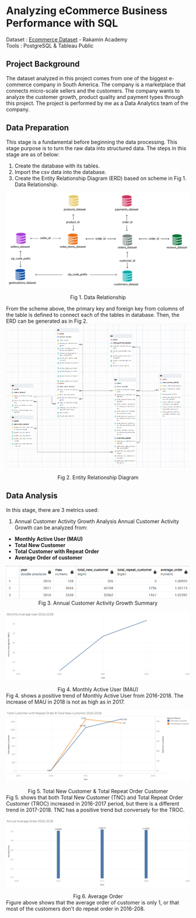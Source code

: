 # Analyzing eCommerce Business Performance with SQL
Dataset : [Ecommerce Dataset](https://github.com/jedijm/Analyzing-eCommerce-Business-Performance-with-SQL/tree/master/Dataset) - Rakamin Academy 
<br>
Tools : PostgreSQL & Tableau Public


## Project Background
The dataset analyzed in this project comes from one of the biggest e-commerce company in South America. The company is a marketplace that connects micro-scale sellers and the customers. The company wants to analyze the customer growth, product quality and payment types through this project. The project is performed by me as a Data Analytics team of the company.

## Data Preparation
This stage is a fundamental before beginning the data processing. This stage purpose is to turn the raw data into structured data. The steps in this stage are as of below:
1. Create the database with its tables.
2. Import the csv data into the database.
3. Create the Entity Relationship Diagram (ERD) based on scheme in Fig 1. Data Relationship.

![Data Relationship](Figures/Data+Relationship.png)
<div align="center"> Fig 1. Data Relationship </div>

From the scheme above, the primary key and foreign key from columns of the table is defined to connect each of the tables in database. Then, the ERD can be generated as in Fig 2. 
![ERD](Figures/ERD.png)
<div align="center"> Fig 2. Entity Relationship Diagram </div>

## Data Analysis
In this stage, there are 3 metrics used:
1. Annual Customer Activity Growth Analysis
Annual Customer Activity Growth can be analyzed from:
- **Monthly Active User (MAU)**
- **Total New Customer**
- **Total Customer with Repeat Order**
- **Average Order of customer**


<div align="center"> 
  <img src="https://github.com/jedijm/Analyzing-eCommerce-Business-Performance-with-SQL/blob/master/Figures/Result_Table.png">
 </div>
<div align="center"> Fig 3. Annual Customer Activity Growth Summary </div>

![MAU](Figures/MAU.png)
<div align="center"> Fig 4. Monthly Active User (MAU) </div>
Fig 4. shows a positive trend of Monthly Active User from 2016-2018. The increase of MAU in 2018 is not as high as in 2017.

![TNC vs TROC](Figures/TNCvsTROC.png)
<div align="center"> Fig 5. Total New Customer & Total Repeat Order Customer </div>
Fig 5. shows that both Total New Customer (TNC) and Total Repeat Order Customer (TROC) increased in 2016-2017 period, but there is a different trend in 2017-2018. TNC has a positive trend but conversely for the TROC.

![Avg Order](Figures/Average_Order.png)
<div align="center"> Fig 6. Average Order </div>
Figure above shows that the average order of customer is only 1, or that most of the customers don't do repeat order in 2016-208.

